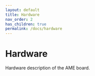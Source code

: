 ```yaml
---
layout: default
title: Hardware
nav_order: 2
has_children: true
permalink: /docs/hardware
---
```


# Hardware

Hardware description of the AME board.